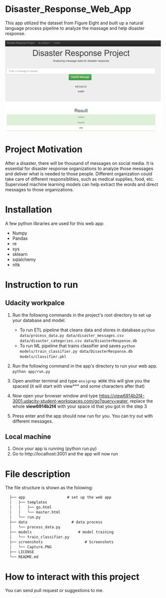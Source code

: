 # Disaster_Response_Web_App
This app utilized the dataset from Figure Eight and built up a natural language process pipeline to analyze the massage and help disaster response.

![disaster_response](screenshots/Capture.PNG)
# Project Motivation
After a disaster, there will be thousand of messages on social media. It is essential for disaster response organizations to analyze those messages and deliver what is needed to those people. Different organization could take care of different responsiblities, such as medical supplies, food, etc. Supervised machine learning models can help extract the words and direct messages to those organizations.

# Installation
A few python libraries are used for this web app:
* Numpy
* Pandas
* re
* sys
* sklearn
* sqlalchemy
* nltk

# Instruction to run
## Udacity workpalce
1. Run the following commands in the project's root directory to set up your database and model.

    - To run ETL pipeline that cleans data and stores in database
        `python data/process_data.py data/disaster_messages.csv data/disaster_categories.csv data/DisasterResponse.db`
    - To run ML pipeline that trains classifier and saves
        `python models/train_classifier.py data/DisasterResponse.db models/classifier.pkl`

2. Run the following command in the app's directory to run your web app.
    `python app/run.py`

3. Open another terminal and type `env|grep WORK` this will give you the spaceid (it will start with view*** and some characters after that)

4. Now open your browser window and type https://view6914b2f4-3001.udacity-student-workspaces.com/go?query=water, replace the whole **view6914b2f4** with your space id that you got in the step 3

5. Press enter and the app should now run for you. You can try out with different messages.

## Local machine
1. Once your app is running (python run.py)
2. Go to http://localhost:3001 and the app will now run


# File description
The file structure is shown as the folowing:

```
  ├── app                   # set up the web app
  │   ├── templates
  │   │   ├── go.html
  │   │   └── master.html
  │   └── run.py 
  ├── data                    # data process
  │   └── process_data.py
  ├── models                     # model training
  │   └── train_classifier.py
  ├── screenshots                   # Screenshots
  │   └── Capture.PNG
  ├── LICENSE                 
  └── README.md
```

# How to interact with this project
You can send pull request or suggestions to me.
